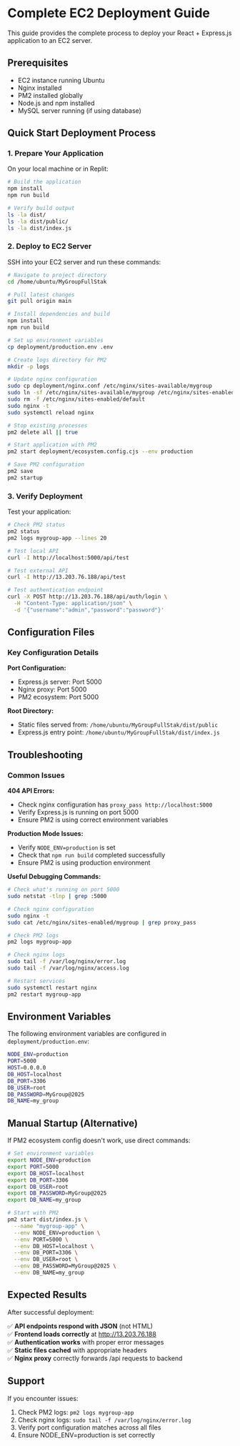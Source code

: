 # Complete EC2 Deployment Guide

This guide provides the complete process to deploy your React + Express.js application to an EC2 server.

## Prerequisites

- EC2 instance running Ubuntu
- Nginx installed
- PM2 installed globally
- Node.js and npm installed
- MySQL server running (if using database)

## Quick Start Deployment Process

### 1. Prepare Your Application

On your local machine or in Replit:

```bash
# Build the application
npm install
npm run build

# Verify build output
ls -la dist/
ls -la dist/public/
ls -la dist/index.js
```

### 2. Deploy to EC2 Server

SSH into your EC2 server and run these commands:

```bash
# Navigate to project directory
cd /home/ubuntu/MyGroupFullStak

# Pull latest changes
git pull origin main

# Install dependencies and build
npm install
npm run build

# Set up environment variables
cp deployment/production.env .env

# Create logs directory for PM2
mkdir -p logs

# Update nginx configuration
sudo cp deployment/nginx.conf /etc/nginx/sites-available/mygroup
sudo ln -sf /etc/nginx/sites-available/mygroup /etc/nginx/sites-enabled/
sudo rm -f /etc/nginx/sites-enabled/default
sudo nginx -t
sudo systemctl reload nginx

# Stop existing processes
pm2 delete all || true

# Start application with PM2
pm2 start deployment/ecosystem.config.cjs --env production

# Save PM2 configuration
pm2 save
pm2 startup
```

### 3. Verify Deployment

Test your application:

```bash
# Check PM2 status
pm2 status
pm2 logs mygroup-app --lines 20

# Test local API
curl -I http://localhost:5000/api/test

# Test external API
curl -I http://13.203.76.188/api/test

# Test authentication endpoint
curl -X POST http://13.203.76.188/api/auth/login \
  -H "Content-Type: application/json" \
  -d '{"username":"admin","password":"password"}'
```

## Configuration Files

### Key Configuration Details

**Port Configuration:**
- Express.js server: Port 5000
- Nginx proxy: Port 5000 
- PM2 ecosystem: Port 5000

**Root Directory:**
- Static files served from: `/home/ubuntu/MyGroupFullStak/dist/public`
- Express.js entry point: `/home/ubuntu/MyGroupFullStak/dist/index.js`

## Troubleshooting

### Common Issues

**404 API Errors:**
- Check nginx configuration has `proxy_pass http://localhost:5000`
- Verify Express.js is running on port 5000
- Ensure PM2 is using correct environment variables

**Production Mode Issues:**
- Verify `NODE_ENV=production` is set
- Check that `npm run build` completed successfully
- Ensure PM2 is using production environment

**Useful Debugging Commands:**

```bash
# Check what's running on port 5000
sudo netstat -tlnp | grep :5000

# Check nginx configuration
sudo nginx -t
sudo cat /etc/nginx/sites-enabled/mygroup | grep proxy_pass

# Check PM2 logs
pm2 logs mygroup-app

# Check nginx logs
sudo tail -f /var/log/nginx/error.log
sudo tail -f /var/log/nginx/access.log

# Restart services
sudo systemctl restart nginx
pm2 restart mygroup-app
```

## Environment Variables

The following environment variables are configured in `deployment/production.env`:

```bash
NODE_ENV=production
PORT=5000
HOST=0.0.0.0
DB_HOST=localhost
DB_PORT=3306
DB_USER=root
DB_PASSWORD=MyGroup@2025
DB_NAME=my_group
```

## Manual Startup (Alternative)

If PM2 ecosystem config doesn't work, use direct commands:

```bash
# Set environment variables
export NODE_ENV=production
export PORT=5000
export DB_HOST=localhost
export DB_PORT=3306
export DB_USER=root
export DB_PASSWORD=MyGroup@2025
export DB_NAME=my_group

# Start with PM2
pm2 start dist/index.js \
  --name "mygroup-app" \
  --env NODE_ENV=production \
  --env PORT=5000 \
  --env DB_HOST=localhost \
  --env DB_PORT=3306 \
  --env DB_USER=root \
  --env DB_PASSWORD=MyGroup@2025 \
  --env DB_NAME=my_group
```

## Expected Results

After successful deployment:

✅ **API endpoints respond with JSON** (not HTML)  
✅ **Frontend loads correctly** at http://13.203.76.188  
✅ **Authentication works** with proper error messages  
✅ **Static files cached** with appropriate headers  
✅ **Nginx proxy** correctly forwards /api requests to backend  

## Support

If you encounter issues:

1. Check PM2 logs: `pm2 logs mygroup-app`
2. Check nginx logs: `sudo tail -f /var/log/nginx/error.log`
3. Verify port configuration matches across all files
4. Ensure NODE_ENV=production is set correctly
